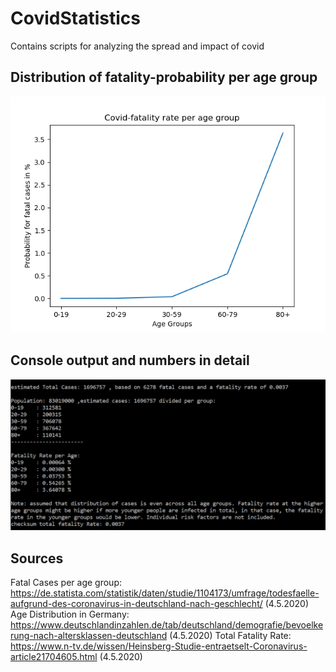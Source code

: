 # CovidStatistics
Contains scripts for analyzing the spread and impact of covid

## Distribution of fatality-probability per age group
![Distribution of fatality-probability per age group](/Figure_1.png)

## Console output and numbers in detail
![Console output and numbers in detail](/console_output.png)

## Sources
Fatal Cases per age group: https://de.statista.com/statistik/daten/studie/1104173/umfrage/todesfaelle-aufgrund-des-coronavirus-in-deutschland-nach-geschlecht/ (4.5.2020)
Age Distribution in Germany: https://www.deutschlandinzahlen.de/tab/deutschland/demografie/bevoelkerung-nach-altersklassen-deutschland (4.5.2020)
Total Fatality Rate: https://www.n-tv.de/wissen/Heinsberg-Studie-entraetselt-Coronavirus-article21704605.html (4.5.2020)